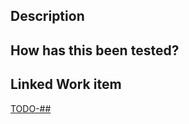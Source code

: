 <!--- Please refer to the README.md file for PR naming conventions -->

## Description

<!--- Describe your changes -->

## How has this been tested?

<!--- Describe how you tested your changes -->

## Linked Work item

[TODO-##](url)
